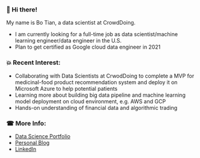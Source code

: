 ###  👋 Hi there! 

My name is Bo Tian, a data scientist at CrowdDoing. 
- I am currently looking for a full-time job as data scientist/machine learning engineer/data engineer in the U.S.
- Plan to get certified as Google cloud data engineer in 2021
 
### 💥 Recent Interest:

- Collaborating with Data Scientists at CrwodDoing to complete a MVP for medicinal-food product recommendation system and deploy it on Microsoft Azure to help potential patients 
- Learning more about building big data pipeline and machine learning model deployment on cloud environment, e.g. AWS and GCP
- Hands-on understanding of financial data and algorithmic trading 



### &#x260e; More Info:

- [Data Science Portfolio](https://github.com/tianbo137/My_Portfolio)     
- [Personal Blog](https://tianbo137.github.io/) 
- [LinkedIn](https://www.linkedin.com/in/tianbo137)


 
